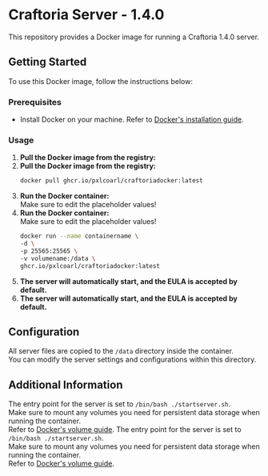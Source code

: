 # Craftoria Server - 1.4.0

This repository provides a Docker image for running a Craftoria 1.4.0 server.

## Getting Started

To use this Docker image, follow the instructions below:

### Prerequisites

- Install Docker on your machine. Refer to [Docker's installation guide](https://docs.docker.com/get-docker/).
  
### Usage

1. **Pull the Docker image from the registry:**
1. **Pull the Docker image from the registry:**
   ```bash
   docker pull ghcr.io/pxlcoarl/craftoriadocker:latest
   ```
2. **Run the Docker container:**   
   Make sure to edit the placeholder values!
2. **Run the Docker container:**   
   Make sure to edit the placeholder values!
   ```bash
   docker run --name containername \
   -d \
   -p 25565:25565 \
   -v volumename:/data \
   ghcr.io/pxlcoarl/craftoriadocker:latest
   ```
3. **The server will automatically start, and the EULA is accepted by default.**
3. **The server will automatically start, and the EULA is accepted by default.**

## Configuration
   
All server files are copied to the `/data` directory inside the container.  
You can modify the server settings and configurations within this directory.

## Additional Information

The entry point for the server is set to `/bin/bash ./startserver.sh`.  
Make sure to mount any volumes you need for persistent data storage when running the container.   
Refer to [Docker's volume guide](https://docs.docker.com/engine/storage/volumes/#create-and-manage-volumes).
The entry point for the server is set to `/bin/bash ./startserver.sh`.  
Make sure to mount any volumes you need for persistent data storage when running the container.   
Refer to [Docker's volume guide](https://docs.docker.com/engine/storage/volumes/#create-and-manage-volumes).